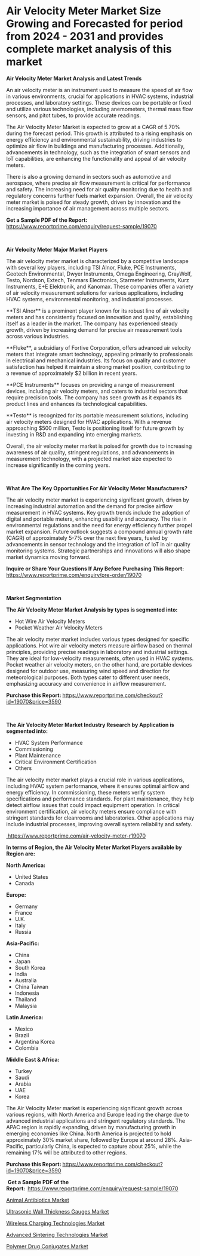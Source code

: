 <p><h1>Air Velocity Meter Market Size Growing and Forecasted for period from 2024 - 2031 and provides complete market analysis of this market</h1></p><p><strong>Air Velocity Meter Market Analysis and Latest Trends</strong></p>
<p><p>An air velocity meter is an instrument used to measure the speed of air flow in various environments, crucial for applications in HVAC systems, industrial processes, and laboratory settings. These devices can be portable or fixed and utilize various technologies, including anemometers, thermal mass flow sensors, and pitot tubes, to provide accurate readings.</p><p>The Air Velocity Meter Market is expected to grow at a CAGR of 5.70% during the forecast period. This growth is attributed to a rising emphasis on energy efficiency and environmental sustainability, driving industries to optimize air flow in buildings and manufacturing processes. Additionally, advancements in technology, such as the integration of smart sensors and IoT capabilities, are enhancing the functionality and appeal of air velocity meters. </p><p>There is also a growing demand in sectors such as automotive and aerospace, where precise air flow measurement is critical for performance and safety. The increasing need for air quality monitoring due to health and regulatory concerns further fuels market expansion. Overall, the air velocity meter market is poised for steady growth, driven by innovation and the increasing importance of air management across multiple sectors.</p></p>
<p><strong>Get a Sample PDF of the Report:&nbsp;</strong> <a href="https://www.reportprime.com/enquiry/request-sample/19070?utm_campaign=13&utm_medium=2&utm_source=Github&utm_content=ia&utm_term=22112024&utm_id=air-velocity-meter">https://www.reportprime.com/enquiry/request-sample/19070</a></p>
<p>&nbsp;</p>
<p><strong>Air Velocity Meter Major Market Players</strong></p>
<p><p>The air velocity meter market is characterized by a competitive landscape with several key players, including TSI Alnor, Fluke, PCE Instruments, Geotech Environmental, Dwyer Instruments, Omega Engineering, GrayWolf, Testo, Nordson, Extech, Tenmars Electronics, Starmeter Instruments, Kurz Instruments, E+E Elektronik, and Kanomax. These companies offer a variety of air velocity measurement solutions for various applications, including HVAC systems, environmental monitoring, and industrial processes.</p><p>**TSI Alnor** is a prominent player known for its robust line of air velocity meters and has consistently focused on innovation and quality, establishing itself as a leader in the market. The company has experienced steady growth, driven by increasing demand for precise air measurement tools across various industries.</p><p>**Fluke**, a subsidiary of Fortive Corporation, offers advanced air velocity meters that integrate smart technology, appealing primarily to professionals in electrical and mechanical industries. Its focus on quality and customer satisfaction has helped it maintain a strong market position, contributing to a revenue of approximately $2 billion in recent years.</p><p>**PCE Instruments** focuses on providing a range of measurement devices, including air velocity meters, and caters to industrial sectors that require precision tools. The company has seen growth as it expands its product lines and enhances its technological capabilities.</p><p>**Testo** is recognized for its portable measurement solutions, including air velocity meters designed for HVAC applications. With a revenue approaching $500 million, Testo is positioning itself for future growth by investing in R&D and expanding into emerging markets.</p><p>Overall, the air velocity meter market is poised for growth due to increasing awareness of air quality, stringent regulations, and advancements in measurement technology, with a projected market size expected to increase significantly in the coming years.</p></p>
<p>&nbsp;</p>
<p><strong>What Are The Key Opportunities For Air Velocity Meter Manufacturers?</strong></p>
<p><p>The air velocity meter market is experiencing significant growth, driven by increasing industrial automation and the demand for precise airflow measurement in HVAC systems. Key growth trends include the adoption of digital and portable meters, enhancing usability and accuracy. The rise in environmental regulations and the need for energy efficiency further propel market expansion. Future outlook suggests a compound annual growth rate (CAGR) of approximately 5-7% over the next five years, fueled by advancements in sensor technology and the integration of IoT in air quality monitoring systems. Strategic partnerships and innovations will also shape market dynamics moving forward.</p></p>
<p><strong>Inquire or Share Your Questions If Any Before Purchasing This Report:</strong> <a href="https://www.reportprime.com/enquiry/pre-order/19070?utm_campaign=13&utm_medium=2&utm_source=Github&utm_content=ia&utm_term=22112024&utm_id=air-velocity-meter">https://www.reportprime.com/enquiry/pre-order/19070</a></p>
<p>&nbsp;</p>
<p><strong>Market Segmentation</strong></p>
<p><strong>The Air Velocity Meter Market Analysis by types is segmented into:</strong></p>
<p><ul><li>Hot Wire Air Velocity Meters</li><li>Pocket Weather Air Velocity Meters</li></ul></p>
<p><p>The air velocity meter market includes various types designed for specific applications. Hot wire air velocity meters measure airflow based on thermal principles, providing precise readings in laboratory and industrial settings. They are ideal for low-velocity measurements, often used in HVAC systems. Pocket weather air velocity meters, on the other hand, are portable devices designed for outdoor use, measuring wind speed and direction for meteorological purposes. Both types cater to different user needs, emphasizing accuracy and convenience in airflow measurement.</p></p>
<p><strong>Purchase this Report:&nbsp;</strong><a href="https://www.reportprime.com/checkout?id=19070&price=3590&utm_campaign=13&utm_medium=2&utm_source=Github&utm_content=ia&utm_term=22112024&utm_id=air-velocity-meter">https://www.reportprime.com/checkout?id=19070&price=3590</a></p>
<p>&nbsp;</p>
<p><strong>The Air Velocity Meter Market Industry Research by Application is segmented into:</strong></p>
<p><ul><li>HVAC System Performance</li><li>Commissioning</li><li>Plant Maintenance</li><li>Critical Environment Certification</li><li>Others</li></ul></p>
<p><p>The air velocity meter market plays a crucial role in various applications, including HVAC system performance, where it ensures optimal airflow and energy efficiency. In commissioning, these meters verify system specifications and performance standards. For plant maintenance, they help detect airflow issues that could impact equipment operation. In critical environment certification, air velocity meters ensure compliance with stringent standards for cleanrooms and laboratories. Other applications may include industrial processes, improving overall system reliability and safety.</p></p>
<p><a href="https://www.reportprime.com/air-velocity-meter-r19070?utm_campaign=13&utm_medium=2&utm_source=Github&utm_content=ia&utm_term=22112024&utm_id=air-velocity-meter">&nbsp;https://www.reportprime.com/air-velocity-meter-r19070</a></p>
<p><strong>In terms of Region, the Air Velocity Meter Market Players available by Region are:</strong></p>
<p>
    <p> <strong> North America: </strong>
        <ul>
            <li>United States</li>
            <li>Canada</li>
        </ul>
        </p> 
    <p> <strong> Europe: </strong>
        <ul>
            <li>Germany</li>
            <li>France</li>
            <li>U.K.</li>
            <li>Italy</li>
            <li>Russia</li>
        </ul>
        </p> 
    <p> <strong> Asia-Pacific: </strong>
        <ul>
            <li>China</li>
            <li>Japan</li>
            <li>South Korea</li>
            <li>India</li>
            <li>Australia</li>
            <li>China Taiwan</li>
            <li>Indonesia</li>
            <li>Thailand</li>
            <li>Malaysia</li>
        </ul>
        </p> 
    <p> <strong> Latin America: </strong>
        <ul>
            <li>Mexico</li>
            <li>Brazil</li>
            <li>Argentina Korea</li>
            <li>Colombia</li>
        </ul>
        </p> 
    <p> <strong> Middle East & Africa: </strong>
        <ul>
            <li>Turkey</li>
            <li>Saudi</li>
            <li>Arabia</li>
            <li>UAE</li>
            <li>Korea</li>
        </ul>
    </p>
    </p>
<p><p>The Air Velocity Meter market is experiencing significant growth across various regions, with North America and Europe leading the charge due to advanced industrial applications and stringent regulatory standards. The APAC region is rapidly expanding, driven by manufacturing growth in emerging economies like China. North America is projected to hold approximately 30% market share, followed by Europe at around 28%. Asia-Pacific, particularly China, is expected to capture about 25%, while the remaining 17% will be attributed to other regions.</p></p>
<p><strong>Purchase this Report: </strong><a href="https://www.reportprime.com/checkout?id=19070&price=3590&utm_campaign=13&utm_medium=2&utm_source=Github&utm_content=ia&utm_term=22112024&utm_id=air-velocity-meter">https://www.reportprime.com/checkout?id=19070&price=3590</a></p>
<p>&nbsp;<strong>Get a Sample PDF of the Report:&nbsp;&nbsp;</strong><a href="https://www.reportprime.com/enquiry/request-sample/19070?utm_campaign=13&utm_medium=2&utm_source=Github&utm_content=ia&utm_term=22112024&utm_id=air-velocity-meter">https://www.reportprime.com/enquiry/request-sample/19070</a></p>
<p><strong></strong></p>
<p><p><a href="https://issuu.com/reportprime-2/docs/animal-antibiotics-market-size-2030_14b8381f4cb78b?utm_campaign=13&utm_medium=2&utm_source=Github&utm_content=ia&utm_term=22112024&utm_id=air-velocity-meter">Animal Antibiotics Market</a></p><p><a href="https://github.com/JakirUddin511/Market-Research-Report-List-1/blob/main/ultrasonic-wall-thickness-gauges-market.md?utm_campaign=13&utm_medium=2&utm_source=Github&utm_content=ia&utm_term=22112024&utm_id=air-velocity-meter">Ultrasonic Wall Thickness Gauges Market</a></p><p><a href="https://www.linkedin.com/pulse/global-wireless-charging-technologies-market-set-expansion-wymee?utm_campaign=13&utm_medium=2&utm_source=Github&utm_content=ia&utm_term=22112024&utm_id=air-velocity-meter">Wireless Charging Technologies Market</a></p><p><a href="https://www.linkedin.com/pulse/report-impact-latest-trends-advanced-sintering-technologies-ndpve?utm_campaign=13&utm_medium=2&utm_source=Github&utm_content=ia&utm_term=22112024&utm_id=air-velocity-meter">Advanced Sintering Technologies Market</a></p><p><a href="https://issuu.com/reportprime-2/docs/polymer-drug-conjugates-market-size_fd212d0ef6c6a8?utm_campaign=13&utm_medium=2&utm_source=Github&utm_content=ia&utm_term=22112024&utm_id=air-velocity-meter">Polymer Drug Conjugates Market</a></p></p>